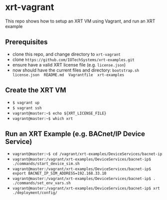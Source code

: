 # xrt-vagrant
This repo shows how to setup an XRT VM using Vagrant, and run an XRT example

## Prerequisites
- clone this repo, and change directory to `xrt-vagrant`
- clone `https://github.com/IOTechSystems/xrt-examples.git`
- ensure have a valid XRT license file (e.g. `license.json`)
- now should have the current files and directory: `bootstrap.sh  license.json  README.md  Vagrantfile  xrt-examples`

## Create the XRT VM
- `$ vagrant up`
- `$ vagrant ssh`
- `vagrant@master:~$ echo ${XRT_LICENSE_FILE}`
- `vagrant@master:~$ which xrt`

## Run an XRT Example (e.g. BACnet/IP Device Service)
- `vagrant@master:~$ cd /vagrant/xrt-examples/DeviceServices/bacnet-ip`
- `vagrant@master:/vagrant/xrt-examples/DeviceServices/bacnet-ip$ ./commands/start_device_sim.sh`
- `vagrant@master:/vagrant/xrt-examples/DeviceServices/bacnet-ip$ export BACNET_IP_SIM_ADDRESS=192.168.33.10`
- `vagrant@master:/vagrant/xrt-examples/DeviceServices/bacnet-ip$ . ./commands/set_env_vars.sh`
- `vagrant@master:/vagrant/xrt-examples/DeviceServices/bacnet-ip$ xrt ./deployment/config/`
